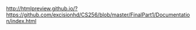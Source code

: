 http://htmlpreview.github.io/?https://github.com/excisionhd/CS256/blob/master/FinalPart1/Documentation/index.html
